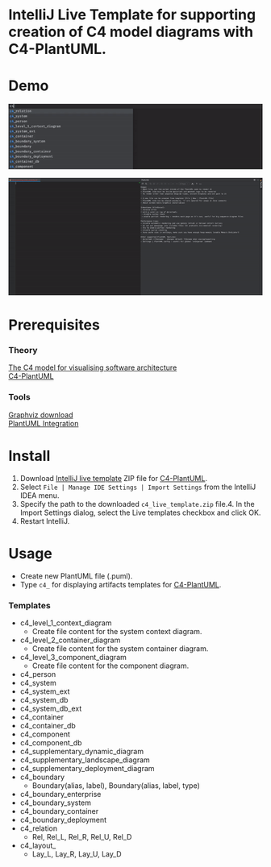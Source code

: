 # IntelliJ Live Template for supporting creation of C4 model diagrams with C4-PlantUML.

# Demo
![](./images/c4demo1.gif)

![](./images/c4demoall.gif)

# Prerequisites

### Theory
[The C4 model for visualising software architecture](https://c4model.com/)  
[C4-PlantUML](https://github.com/RicardoNiepel/C4-PlantUML)

### Tools  
[Graphviz download](https://graphviz.gitlab.io/download/)  
[PlantUML Integration](https://plugins.jetbrains.com/plugin/7017-plantuml-integration)

# Install

1. Download [IntelliJ live template](./c4_live_template.zip) ZIP file for [C4-PlantUML](https://github.com/RicardoNiepel/C4-PlantUML).
2. Select `File | Manage IDE Settings | Import Settings` from the IntelliJ IDEA menu.
3. Specify the path to the downloaded `c4_live_template.zip` file.4. In the Import Settings dialog, select the Live templates checkbox and click OK.
4. Restart IntelliJ.

# Usage

* Create new PlantUML file (.puml).
* Type `c4_` for displaying artifacts templates for [C4-PlantUML](https://github.com/RicardoNiepel/C4-PlantUML).

### Templates

* c4_level_1_context_diagram
    * Create file content for the system context diagram. 
* c4_level_2_container_diagram
    * Create file content for the system container diagram. 
* c4_level_3_component_diagram
    * Create file content for the component diagram. 
* c4_person
* c4_system
* c4_system_ext
* c4_system_db
* c4_system_db_ext
* c4_container
* c4_container_db
* c4_component
* c4_component_db
* c4_supplementary_dynamic_diagram
* c4_supplementary_landscape_diagram
* c4_supplementary_deployment_diagram
* c4_boundary
    * Boundary(alias, label), Boundary(alias, label, type)
* c4_boundary_enterprise
* c4_boundary_system
* c4_boundary_container
* c4_boundary_deployment
* c4_relation
    * Rel, Rel_L, Rel_R, Rel_U, Rel_D
* c4_layout_
    * Lay_L, Lay_R, Lay_U, Lay_D
